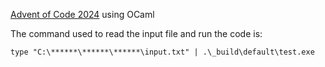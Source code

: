 [Advent of Code 2024](https://adventofcode.com/2024) using OCaml


The command used to read the input file and run the code is:
```
type "C:\******\******\******\input.txt" | .\_build\default\test.exe
```